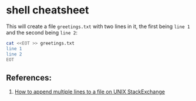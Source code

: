 # shell cheatsheet

This will create a file `greetings.txt` with two lines in it, the first being `line 1` and the second being `line 2`:

```bash
cat <<EOT >> greetings.txt
line 1
line 2
EOT
```

## References:

1. [How to append multiple lines to a file on UNIX StackExchange](https://unix.stackexchange.com/a/77278/107124)

